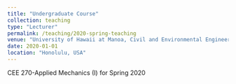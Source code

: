```yaml
---
title: "Undergraduate Course"
collection: teaching
type: "Lecturer"
permalink: /teaching/2020-spring-teaching
venue: "University of Hawaii at Manoa, Civil and Environmental Engineering Department"
date: 2020-01-01
location: "Honolulu, USA"
---
```


CEE 270-Applied Mechanics (I) for Spring 2020
